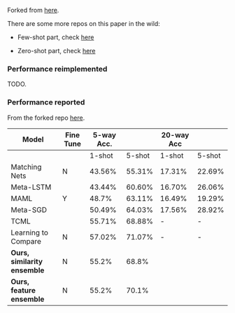 Forked from [here](https://github.com/dragen1860/LearningToCompare-Pytorch).

There are some more repos on this paper in the wild:

- Few-shot part, check [here](https://github.com/floodsung/LearningToCompare_FSL)

- Zero-shot part, check [here](https://github.com/lzrobots/LearningToCompare_ZSL)

### Performance reimplemented

TODO.

### Performance reported
From the forked repo [here](https://github.com/dragen1860/LearningToCompare-Pytorch#mini-imagenet).

| Model                               | Fine Tune | 5-way Acc. |        | 20-way Acc |        |
|-------------------------------------|-----------|------------|--------|------------|--------|
|                                     |           | 1-shot     | 5-shot | 1-shot     | 5-shot |
| Matching Nets                       | N         | 43.56%     | 55.31% | 17.31%     | 22.69% |
| Meta-LSTM                           |           | 43.44%     | 60.60% | 16.70%     | 26.06% |
| MAML                                | Y         | 48.7%      | 63.11% | 16.49%     | 19.29% |
| Meta-SGD                            |           | 50.49%     | 64.03% | 17.56%     | 28.92% |
| TCML                                |           | 55.71%     | 68.88% | -          | -      |
| Learning to Compare            | N         | 57.02%     | 71.07% | -          | -      |
| **Ours, similarity ensemble**				      | N         |  55.2%     |    68.8%      |          |        |
| **Ours, feature ensemble**				      | N         |  55.2%     |    70.1%      |          |        |




